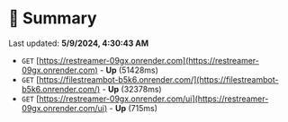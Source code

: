 # 📖 Summary
Last updated: **5/9/2024, 4:30:43 AM**

- `GET` [https://restreamer-09gx.onrender.com](https://restreamer-09gx.onrender.com) - **Up** (51428ms)
- `GET` [https://filestreambot-b5k6.onrender.com/](https://filestreambot-b5k6.onrender.com/) - **Up** (32378ms)
- `GET` [https://restreamer-09gx.onrender.com/ui](https://restreamer-09gx.onrender.com/ui) - **Up** (715ms)
